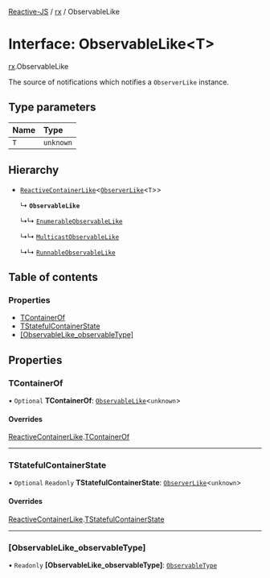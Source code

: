 [Reactive-JS](../README.md) / [rx](../modules/rx.md) / ObservableLike

# Interface: ObservableLike<T\>

[rx](../modules/rx.md).ObservableLike

The source of notifications which notifies a `ObserverLike` instance.

## Type parameters

| Name | Type |
| :------ | :------ |
| `T` | `unknown` |

## Hierarchy

- [`ReactiveContainerLike`](rx.ReactiveContainerLike.md)<[`ObserverLike`](scheduling.ObserverLike.md)<`T`\>\>

  ↳ **`ObservableLike`**

  ↳↳ [`EnumerableObservableLike`](rx.EnumerableObservableLike.md)

  ↳↳ [`MulticastObservableLike`](rx.MulticastObservableLike.md)

  ↳↳ [`RunnableObservableLike`](rx.RunnableObservableLike.md)

## Table of contents

### Properties

- [TContainerOf](rx.ObservableLike.md#tcontainerof)
- [TStatefulContainerState](rx.ObservableLike.md#tstatefulcontainerstate)
- [[ObservableLike\_observableType]](rx.ObservableLike.md#[observablelike_observabletype])

## Properties

### TContainerOf

• `Optional` **TContainerOf**: [`ObservableLike`](rx.ObservableLike.md)<`unknown`\>

#### Overrides

[ReactiveContainerLike](rx.ReactiveContainerLike.md).[TContainerOf](rx.ReactiveContainerLike.md#tcontainerof)

___

### TStatefulContainerState

• `Optional` `Readonly` **TStatefulContainerState**: [`ObserverLike`](scheduling.ObserverLike.md)<`unknown`\>

#### Overrides

[ReactiveContainerLike](rx.ReactiveContainerLike.md).[TStatefulContainerState](rx.ReactiveContainerLike.md#tstatefulcontainerstate)

___

### [ObservableLike\_observableType]

• `Readonly` **[ObservableLike\_observableType]**: [`ObservableType`](../modules/rx.md#observabletype)
